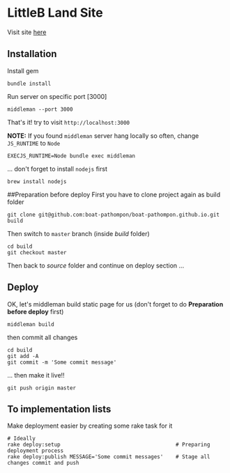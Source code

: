 LittleB Land Site
========================

Visit site [here](http://littleb.land)

## Installation
Install gem
```
bundle install
```
Run server on specific port [3000]
```
middleman --port 3000
```
That's it! try to visit `http://localhost:3000`


__NOTE:__ If you found `middleman` server hang locally so often, change `JS_RUNTIME` to `Node`
```
EXECJS_RUNTIME=Node bundle exec middleman
```
... don't forget to install `nodejs` first
```
brew install nodejs
```

##Preparation before deploy
First you have to clone project again as build folder
```
git clone git@github.com:boat-pathompon/boat-pathompon.github.io.git build
```
Then switch to `master` branch (inside _build_ folder)
```
cd build
git checkout master
```
Then back to _source_ folder and continue on deploy section ...

## Deploy
OK, let's middleman build static page for us (don't forget to do __Preparation before deploy__ first)
```
middleman build
```
then commit all changes
```
cd build
git add -A
git commit -m 'Some commit message'
```
... then make it live!!
``` 
git push origin master
```

## To implementation lists
Make deployment easier by creating some rake task for it
```
# Ideally
rake deploy:setup                                     # Preparing deployment process
rake deploy:publish MESSAGE='Some commit messages'    # Stage all changes commit and push
```
